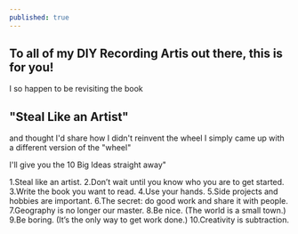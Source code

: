 ```yaml
---
published: true
---
```

## To all of my DIY Recording Artis out there, this is for you!

I so happen to be revisiting the book 
## "Steal Like an Artist"
and thought I'd share how I didn't reinvent the wheel I simply came up with a different version of the "wheel"

I'll give you the 10 Big Ideas straight away"

1.Steal like an artist.
2.Don’t wait until you know who you are to get started.
3.Write the book you want to read.
4.Use your hands.
5.Side projects and hobbies are important.
6.The secret: do good work and share it with people.
7.Geography is no longer our master.
8.Be nice. (The world is a small town.)
9.Be boring. (It’s the only way to get work done.)
10.Creativity is subtraction.

